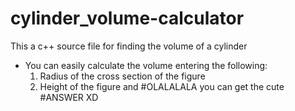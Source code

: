 # cylinder_volume-calculator
This a c++ source file for finding the volume of a cylinder
* You can easily calculate the volume entering the following:
   1. Radius of the cross section of the figure
   2. Height of the figure
   and #OLALALALA you can get the cute #ANSWER XD 
